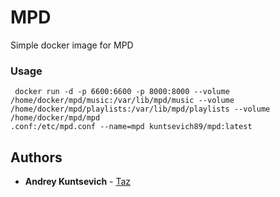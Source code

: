 # MPD

Simple docker image for MPD

### Usage

```
 docker run -d -p 6600:6600 -p 8000:8000 --volume /home/docker/mpd/music:/var/lib/mpd/music --volume /home/docker/mpd/playlists:/var/lib/mpd/playlists --volume /home/docker/mpd/mpd
.conf:/etc/mpd.conf --name=mpd kuntsevich89/mpd:latest
```

## Authors

* **Andrey Kuntsevich** - [Taz](https://github.com/Glip)
